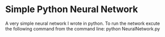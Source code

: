# Simple Python Neural Network

A very simple neural network I wrote in python. To run the network excute the following command from the command line: python NeuralNetwork.py
